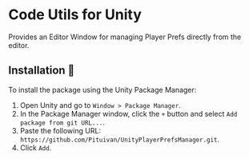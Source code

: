 # Code Utils for Unity
Provides an Editor Window for managing Player Prefs directly from the editor.

## Installation 💾
To install the package using the Unity Package Manager:
1. Open Unity and go to `Window > Package Manager`.
2. In the Package Manager window, click the `+` button and select `Add package from git URL...`.
3. Paste the following URL: `https://github.com/Pituivan/UnityPlayerPrefsManager.git`.
4. Click `Add`.

